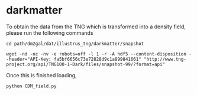 # darkmatter

To obtain the data from the TNG which is transformed into a density field, please run the following commands

	cd path/dm2gal/dat/illustrus_tng/darkmatter/snapshot

	wget -nd -nc -nv -e robots=off -l 1 -r -A hdf5 --content-disposition --header="API-Key: fa5bf6656c73e72828d9c1a899841661" "http://www.tng-project.org/api/TNG100-1-Dark/files/snapshot-99/?format=api"


Once this is finished loading, 

	python CDM_field.py
